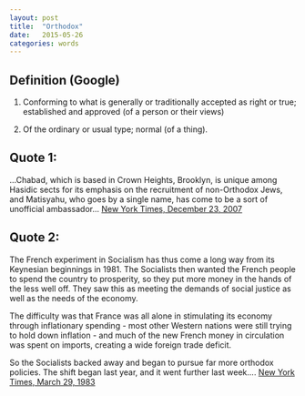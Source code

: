 ```yaml
---
layout: post
title:  "Orthodox"
date:   2015-05-26
categories: words
---
```


Definition (Google)
-------------------
1. Conforming to what is generally or traditionally accepted as right or true; established and approved (of a person or their views)

2. Of the ordinary or usual type; normal (of a thing).

Quote 1: 
--------
...Chabad, which is based in Crown Heights, Brooklyn, is unique among Hasidic sects for its emphasis on the recruitment of non-Orthodox Jews, and Matisyahu, who goes by a single name, has come to be a sort of unofficial ambassador... [New York Times, December 23, 2007]

Quote 2:
--------
The French experiment in Socialism has thus come a long way from its Keynesian beginnings in 1981. The Socialists then wanted the French people to spend the country to prosperity, so they put more money in the hands of the less well off. They saw this as meeting the demands of social justice as well as the needs of the economy.

The difficulty was that France was all alone in stimulating its economy through inflationary spending - most other Western nations were still trying to hold down inflation - and much of the new French money in circulation was spent on imports, creating a wide foreign trade deficit.

So the Socialists backed away and began to pursue far more orthodox policies. The shift began last year, and it went further last week.... [New York Times, March 29, 1983]

[Merriam-Webster]:   http://www.merriam-webster.com/dictionary/orthodox 
[New York Times, March 29, 1983]: http://nyti.ms/1esRoxo
[New York Times, December 23, 2007]: http://nyti.ms/1KycNlX



